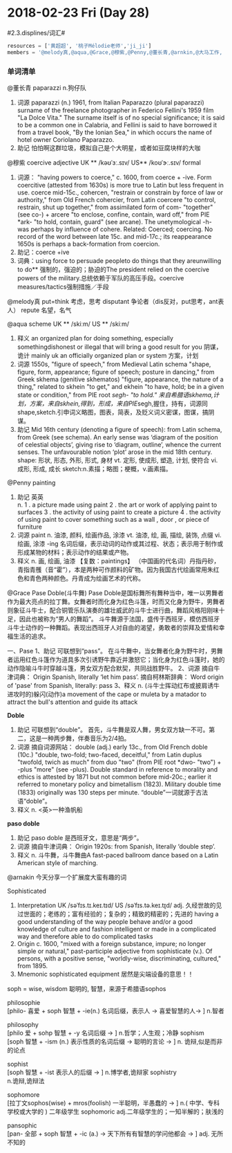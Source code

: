 # 2018-02-23 Fri (Day 28)
#2.3.displines/词汇#

```python
resources = ['黄超超', '桃子Mélodie老师','ji_ji']
members = '@melody真,@aqua,@Grace,@穆紫,@Penny,@董长青,@arnkin,@大马工作, @豆腐块'
```


### 单词清单

@董长青
paparazzi
n.狗仔队
1. 词源
paparazzi (n.)
1961, from Italian Paparazzo (plural paparazzi) surname of the freelance photographer in Federico Fellini's 1959 film "La Dolce Vita." The surname itself is of no special significance; it is said to be a common one in Calabria, and Fellini is said to have borrowed it from a travel book, "By the Ionian Sea," in which occurs the name of hotel owner Coriolano Paparazzo.
2. 助记
怕怕啊这群垃圾，模拟自己是个大明星，或者如豆腐块样的大咖

@穆紫
coercive
adjective 
UK ** /kəʊˈɜː.sɪv/ 
US** /koʊˈɝː.sɪv/ 
formal
1. 词源：
"having powers to coerce," c. 1600, from coerce + -ive. Form coercitive (attested from 1630s) is more true to Latin but less frequent in use.
coerce
mid-15c., cohercen, "restrain or constrain by force of law or authority," from Old French cohercier, from Latin coercere "to control, restrain, shut up together," from assimilated form of com- "together" (see co-) + arcere "to enclose, confine, contain, ward off," from PIE *ark- "to hold, contain, guard" (see arcane). The unetymological -h- was perhaps by influence of cohere. Related: Coerced; coercing. No record of the word between late 15c. and mid-17c.; its reappearance 1650s is perhaps a back-formation from coercion.
2. 助记：coerce +ive
3. 词典：using force to persuade peopleto do things that they areunwilling to do**
强制的，强迫的；胁迫的The president relied on the coercive powers of the military.总统依赖于军队的高压手段。coercive measures/tactics强制措施／手段


@melody真
put=think 考虑，思考
disputant 争论者（dis反对，put思考，ant表人）
repute 名望，名气

@aqua
scheme
UK ** /skiːm/ 
US ** /skiːm/
1. 释义
an organized plan for doing something, especially somethingdishonest or illegal that will bring a good result for you
阴谋，诡计
mainly uk an officially organized plan or system
方案，计划
2. 词源
1550s, "figure of speech," from Medieval Latin schema "shape, figure, form, appearance; figure of speech; posture in dancing," from Greek skhema (genitive skhematos) "figure, appearance, the nature of a thing," related to skhein "to get," and ekhein "to have, hold; be in a given state or condition," from PIE root *segh- "to hold."
来自希腊语skhema,计划，方案，来自skhein,得到，形成，来自PIE*segh,握住，持有，词源同shape,sketch.引申词义略图，图表，简表，及贬义词义密谋，图谋，搞阴谋。
3. 助记
Mid 16th century (denoting a figure of speech): from Latin schema, from Greek (see schema). An early sense was ‘diagram of the position of celestial objects’, giving rise to ‘diagram, outline’, whence the current senses. The unfavourable notion ‘plot’ arose in the mid 18th century.
shape: 形状, 形态, 外形, 形式, 身材 vt. 定形, 使成形, 塑造, 计划, 使符合 vi. 成形, 形成, 成长
sketch:n.素描；略图；梗概，v.画素描。

@Penny
painting
1. 助记
英英  
n.
1 . a picture made using paint 
2 . the art or work of applying paint to surfaces 
3 . the activity of using paint to create a picture 
4 . the activity of using paint to cover something such as a wall , door , or piece of furniture 
2. 词源
paint 
n. 油漆, 颜料, 绘画作品, 涂漆 vt. 油漆, 绘, 画, 描绘, 装饰, 点缀 vi. 绘画, 涂漆
-ing 
名词后缀，表示动词的动作或其过程、状态；表示用于制作或形成某物的材料；表示动作的结果或产物。
3. 释义
n. 画, 绘画, 油漆
【复数：paintings】
（中国画的代名词）丹指丹砂，青指青雘（音“霍”），本是两种可作颜料的矿物。因为我国古代绘画常用朱红色和青色两种颜色。丹青成为绘画艺术的代称。

@Grace
Pase Doble(斗牛舞)
Pase Doble是国标舞所有舞种当中，唯一以男舞者作为最大亮点的拉丁舞。女舞者时而化身为红色斗篷，时而又化身为野牛，男舞者则象征斗牛士，配合铜管乐队演奏的雄壮威武的斗牛士进行曲，舞蹈风格阳刚味十足，因此也被称为“男人的舞蹈”。
斗牛舞源于法国，盛传于西班牙，模仿西班牙斗牛士动作的一种舞蹈。表现出西班牙人对自由的渴望，勇敢者的崇拜及爱情和幸福生活的追求。

一、Pase
1、助记
可联想到“pass”。
在斗牛舞中，当女舞者化身为野牛时，男舞者运用红色斗篷作为道具多次引诱野牛靠近并激怒它；当化身为红色斗篷时，她的动作隐喻斗牛时穿越斗篷，男女双方配合默契，共同战胜野牛。
2、词源
摘自牛津词典：
Origin
Spanish, literally ‘let him pass’.
摘自柯林斯辞典：
Word origin of 'pase'
from Spanish, literally: pass
3、释义
n.
(斗牛士挥动红布或披肩诱牛进攻时的)躲闪(动作)a movement of the cape or muleta by a matador to attract the bull's attention and guide its attack


**Doble**
1. 助记
可联想到“double”。
首先，斗牛舞是双人舞，男女双方缺一不可。第二，这是一种两步舞，伴奏音乐为2/4拍。
2. 词源
摘自词源网站：
double (adj.)
early 13c., from Old French doble (10c.) "double, two-fold; two-faced, deceitful," from Latin duplus "twofold, twich as much" from duo "two" (from PIE root *dwo- "two") + -plus "more" (see -plus). Double standard in reference to morality and ethics is attested by 1871 but not common before mid-20c.; earlier it referred to monetary policy and bimetallism (1823). Military double time (1833) originally was 130 steps per minute.
“double”一词就源于古法语“doble”。
3. 释义
n. <英>一种渔帆船

**paso doble**
1. 助记
paso doble 是西班牙文，意思是“两步”。
2. 词源
摘自牛津词典：
Origin
1920s: from Spanish, literally ‘double step’.
3. 释义
n. 斗牛舞，斗牛舞曲A fast-paced ballroom dance based on a Latin American style of marching.

@arnakin 
今天分享一个扩展度大蛮有趣的词

Sophisticated
1. Interpretation
UK ​/səˈfɪs.tɪ.keɪ.tɪd/    US /səˈfɪs.tə.keɪ.t̬ɪd/
adj. 久经世故的见过世面的；老练的；富有经验的；复杂的；精致的精密的；先进的
having a good understanding of the way people behave and/or a good knowledge of culture and fashion
intelligent or made in a complicated way and therefore able to do complicated tasks
2. Origin
c. 1600, "mixed with a foreign substance, impure; no longer simple or natural," past-participle adjective from sophisticate (v.). Of persons, with a positive sense, "worldly-wise, discriminating, cultured," from 1895.
3. Mnemonic
sophisticated equipment 居然是尖端设备的意思！！

soph = wise, wisdom 聪明的, 智慧，来源于希腊语sophos

philosophie  
[philo- 喜爱 + soph 智慧 + -ie(n.) 名词后缀，表示人 →  喜爱智慧的人→ ]
n.智者

philosophy  
[philo 爱  + sohp 智慧 + -y 名词后缀 → ] 
n.哲学；人生观；冷静
sophism  
[soph 智慧 + -ism (n.) 表示性质的名词后缀 → 聪明的言论 → ] 
n. 诡辩,似是而非的论点

sophist  
[soph 智慧 + -ist 表示人的后缀 → ] n.博学者,诡辩家 sophistry  
n.诡辩,诡辩法

sophomore  
[拉丁文sophos(wise) + mros(foolish) 一半聪明，半愚蠢的 → ] 
n.( 中学、专科学校或大学的 ) 二年级学生
sophomoric  adj.二年级学生的；一知半解的；肤浅的

pansophic  
[pan- 全部 + soph 智慧 + -ic (a.) → 天下所有有智慧的学问他都会 → ]
adj. 无所不知的